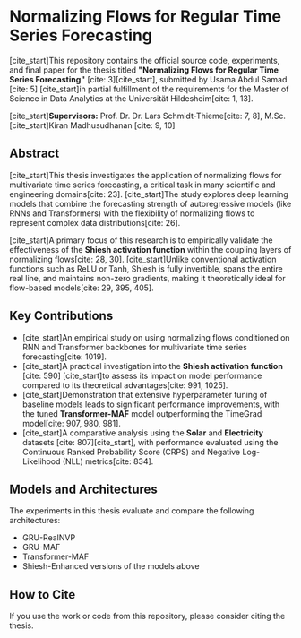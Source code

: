 # Normalizing Flows for Regular Time Series Forecasting

[cite_start]This repository contains the official source code, experiments, and final paper for the thesis titled **"Normalizing Flows for Regular Time Series Forecasting"** [cite: 3][cite_start], submitted by Usama Abdul Samad [cite: 5] [cite_start]in partial fulfillment of the requirements for the Master of Science in Data Analytics at the Universität Hildesheim[cite: 1, 13].

[cite_start]**Supervisors:** Prof. Dr. Dr. Lars Schmidt-Thieme[cite: 7, 8], M.Sc. [cite_start]Kiran Madhusudhanan [cite: 9, 10]

## Abstract

[cite_start]This thesis investigates the application of normalizing flows for multivariate time series forecasting, a critical task in many scientific and engineering domains[cite: 23]. [cite_start]The study explores deep learning models that combine the forecasting strength of autoregressive models (like RNNs and Transformers) with the flexibility of normalizing flows to represent complex data distributions[cite: 26].

[cite_start]A primary focus of this research is to empirically validate the effectiveness of the **Shiesh activation function** within the coupling layers of normalizing flows[cite: 28, 30]. [cite_start]Unlike conventional activation functions such as ReLU or Tanh, Shiesh is fully invertible, spans the entire real line, and maintains non-zero gradients, making it theoretically ideal for flow-based models[cite: 29, 395, 405].

## Key Contributions

* [cite_start]An empirical study on using normalizing flows conditioned on RNN and Transformer backbones for multivariate time series forecasting[cite: 1019].
* [cite_start]A practical investigation into the **Shiesh activation function** [cite: 590] [cite_start]to assess its impact on model performance compared to its theoretical advantages[cite: 991, 1025].
* [cite_start]Demonstration that extensive hyperparameter tuning of baseline models leads to significant performance improvements, with the tuned **Transformer-MAF** model outperforming the TimeGrad model[cite: 907, 980, 981].
* [cite_start]A comparative analysis using the **Solar** and **Electricity** datasets [cite: 807][cite_start], with performance evaluated using the Continuous Ranked Probability Score (CRPS) and Negative Log-Likelihood (NLL) metrics[cite: 834].

## Models and Architectures

The experiments in this thesis evaluate and compare the following architectures:
* GRU-RealNVP
* GRU-MAF
* Transformer-MAF
* Shiesh-Enhanced versions of the models above

## How to Cite

If you use the work or code from this repository, please consider citing the thesis.
